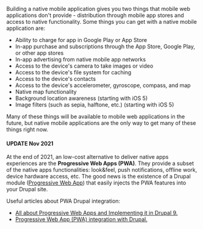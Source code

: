 Building a native mobile application gives you two things that mobile web applications don't provide - distribution through mobile app stores and access to native functionality. Some things you can get with a native mobile application are:

* Ability to charge for app in Google Play or App Store
* In-app purchase and subscriptions through the App Store, Google Play, or other app stores
* In-app advertising from native mobile app networks
* Access to the device's camera to take images or video
* Access to the device's file system for caching
* Access to the device's contacts
* Access to the device's accelerometer, gyroscope, compass, and map
* Native map functionality
* Background location awareness (starting with iOS 5)
* Image filters (such as sepia, halftone, etc.) (starting with iOS 5)

Many of these things will be available to mobile web applications in the future, but native mobile applications are the only way to get many of these things right now.

#### UPDATE Nov 2021

At the end of 2021, an low-cost alternative to deliver native apps experiences are the **Progressive Web Apps (PWA)**. They provide a subset of the native apps functionalities: look&feel, push notifications, offline work, device hardware access, etc. The good news is the existence of a Drupal module ([Progressive Web App](https://www.drupal.org/project/pwa)) that easily injects the PWA features into your Drupal site.

Useful articles about PWA Drupal integration:

* [All about Progressive Web Apps and Implementing it in Drupal 9.](https://www.specbee.com/blogs/all-about-progressive-web-apps-and-implementing-it-drupal-9)
* [Progressive Web App (PWA) integration with Drupal.](https://internetdevels.com/blog/progressive-web-apps-integration-drupal)
